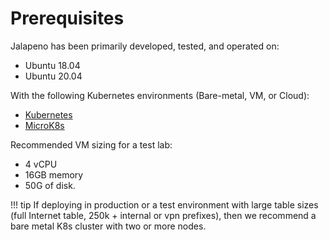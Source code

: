 # Prerequisites

Jalapeno has been primarily developed, tested, and operated on:

- Ubuntu 18.04
- Ubuntu 20.04

With the following Kubernetes environments (Bare-metal, VM, or Cloud):

- [Kubernetes](./kubernetes.md#kubernetes-install)
- [MicroK8s](./kubernetes.md#microk8s-install)

Recommended VM sizing for a test lab:

- 4 vCPU
- 16GB memory
- 50G of disk.

!!! tip
    If deploying in production or a test environment with large table sizes (full Internet table, 250k + internal or vpn prefixes), then we recommend a bare metal K8s cluster with two or more nodes.
